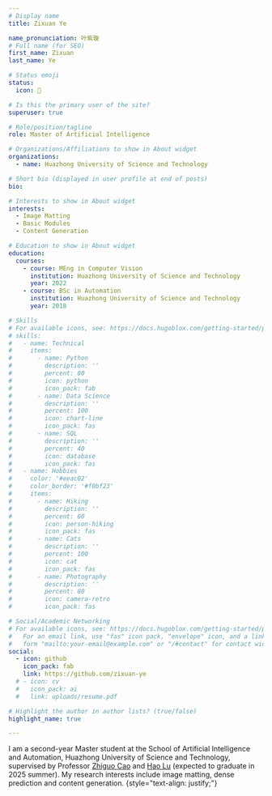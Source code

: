 ```yaml
---
# Display name
title: Zixuan Ye

name_pronunciation: 叶紫璇
# Full name (for SEO)
first_name: Zixuan
last_name: Ye

# Status emoji
status:
  icon: 🥥

# Is this the primary user of the site?
superuser: true

# Role/position/tagline
role: Master of Artificial Intelligence

# Organizations/Affiliations to show in About widget
organizations:
  - name: Huazhong University of Science and Technology

# Short bio (displayed in user profile at end of posts)
bio: 

# Interests to show in About widget
interests:
  - Image Matting
  - Basic Modules
  - Content Generation

# Education to show in About widget
education:
  courses:
    - course: MEng in Computer Vision
      institution: Huazhong University of Science and Technology
      year: 2022
    - course: BSc in Automation
      institution: Huazhong University of Science and Technology
      year: 2018

# Skills
# For available icons, see: https://docs.hugoblox.com/getting-started/page-builder/#icons
# skills:
#   - name: Technical
#     items:
#       - name: Python
#         description: ''
#         percent: 80
#         icon: python
#         icon_pack: fab
#       - name: Data Science
#         description: ''
#         percent: 100
#         icon: chart-line
#         icon_pack: fas
#       - name: SQL
#         description: ''
#         percent: 40
#         icon: database
#         icon_pack: fas
#   - name: Hobbies
#     color: '#eeac02'
#     color_border: '#f0bf23'
#     items:
#       - name: Hiking
#         description: ''
#         percent: 60
#         icon: person-hiking
#         icon_pack: fas
#       - name: Cats
#         description: ''
#         percent: 100
#         icon: cat
#         icon_pack: fas
#       - name: Photography
#         description: ''
#         percent: 80
#         icon: camera-retro
#         icon_pack: fas

# Social/Academic Networking
# For available icons, see: https://docs.hugoblox.com/getting-started/page-builder/#icons
#   For an email link, use "fas" icon pack, "envelope" icon, and a link in the
#   form "mailto:your-email@example.com" or "/#contact" for contact widget.
social:
  - icon: github
    icon_pack: fab
    link: https://github.com/zixuan-ye
  # - icon: cv
  #   icon_pack: ai
  #   link: uploads/resume.pdf

# Highlight the author in author lists? (true/false)
highlight_name: true

---
```


I am a second-year Master student at the School of Artificial Intelligence and Automation, Huazhong University of Science and Technology, supervised by Professor [Zhiguo Cao](https://scholar.google.com.sg/citations?user=396o2BAAAAAJ&hl=zh-CN) and [Hao Lu](https://sites.google.com/site/poppinace/) (expected to graduate in 2025 summer). My research interests include image matting, dense prediction and content generation.
{style="text-align: justify;"}